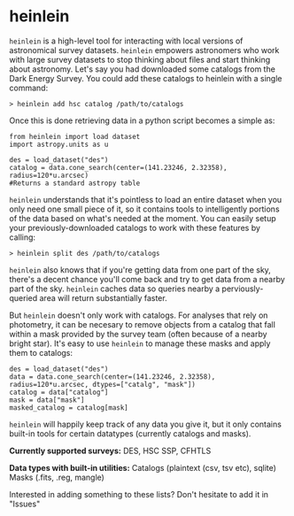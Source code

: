 # heinlein

`heinlein` is a high-level tool for interacting with local versions of astronomical survey datasets. `heinlein` empowers astronomers who work with large survey datasets to stop thinking about files and start thinking about astronomy. Let's say you had downloaded some catalogs from the Dark Energy Survey. You could add these catalogs to heinlein with a single command:

`> heinlein add hsc catalog /path/to/catalogs`

Once this is done retrieving data in a python script becomes a simple as: 

```
from heinlein import load dataset
import astropy.units as u

des = load_dataset("des")
catalog = data.cone_search(center=(141.23246, 2.32358), radius=120*u.arcsec)
#Returns a standard astropy table
```

`heinlein` understands that it's pointless to load an entire dataset when you only need one small piece of it, so it contains tools to intelligently portions of the data based on what's needed at the moment. You can easily setup your previously-downloaded catalogs to work with these features by calling:

`> heinlein split des /path/to/catalogs`

`heinlein` also knows that if you're getting data from one part of the sky, there's a decent chance you'll come back and try to get data from a nearby part of the sky. `heinlein` caches data so queries nearby a perviously-queried area will return substantially faster.

But `heinlein` doesn't only work with catalogs. For analyses that rely on photometry, it can be necesary to remove objects from a catalog that fall within a mask provided by the survey team (often because of a nearby bright star). It's easy to use `heinlein` to manage these masks and apply them to catalogs:

```
des = load_dataset("des")
data = data.cone_search(center=(141.23246, 2.32358), radius=120*u.arcsec, dtypes=["catalg", "mask"])
catalog = data["catalog"]
mask = data["mask"]
masked_catalog = catalog[mask]
```

`heinlein` will happily keep track of any data you give it, but it only contains built-in tools for certain datatypes (currently catalogs and masks). 

**Currently supported surveys:**
DES, HSC SSP, CFHTLS

**Data types with built-in utilities:**
Catalogs (plaintext (csv, tsv etc), sqlite)
Masks (.fits, .reg, mangle)

Interested in adding something to these lists? Don't hesitate to add it in "Issues"
